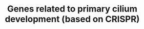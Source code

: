---
annotations:
- id: PW:0000103
  parent: regulatory pathway
  type: Pathway Ontology
  value: transport pathway
authors:
- DeSl
- Fehrhart
description: The primary cilium is related Hedgehog signaling, embryonic and brain[https://www.ncbi.nlm.nih.gov/pubmed/29030052]
  development. When it is disregulated, it leads to ciliopathies[https://www.ncbi.nlm.nih.gov/pubmed/21210154].  The
  genes in this pathway are related to several ciliary structures, which have been
  discovered with genome-wide CRISPR-mediated gene disruption.
last-edited: 2020-06-22
ndex: a05d90fe-8b6b-11eb-9e72-0ac135e8bacf
organisms:
- Homo sapiens
redirect_from:
- /index.php/Pathway:WP4536
- /instance/WP4536
revision: null
schema-jsonld:
- '@context': https://schema.org/
  '@id': https://wikipathways.github.io/pathways/WP4536.html
  '@type': Dataset
  creator:
    '@type': Organization
    name: WikiPathways
  description: The primary cilium is related Hedgehog signaling, embryonic and brain[https://www.ncbi.nlm.nih.gov/pubmed/29030052]
    development. When it is disregulated, it leads to ciliopathies[https://www.ncbi.nlm.nih.gov/pubmed/21210154].  The
    genes in this pathway are related to several ciliary structures, which have been
    discovered with genome-wide CRISPR-mediated gene disruption.
  keywords:
  - ARL13B
  - ARL3
  - ARL6
  - ARMC9
  - B9D1
  - BBS1
  - BBS10
  - BBS12
  - BBS2
  - BBS4
  - BBS5
  - BBS7
  - BBS9
  - BGD2
  - C2CD3
  - C5orf42
  - CBY1
  - CC2D2A
  - CDK20
  - CEP104
  - CEP120
  - CEP162
  - CEP19
  - CEP192
  - CEP295
  - CEP44
  - CEP76
  - CEP83
  - CEP97
  - CLUAP1
  - DYNC2H1
  - DYNC2LI1
  - DYNLL1
  - DYNLT1
  - EFCAB7
  - EVC
  - EVC2
  - FAM92A
  - FBF1
  - FGFR1OP
  - FOPNL
  - FUZ
  - HSPB11
  - ICK
  - IFT122
  - IFT140
  - IFT172
  - IFT20
  - IFT27
  - IFT43
  - IFT46
  - IFT52
  - IFT57
  - IFT74
  - IFT80
  - IFT81
  - IFT88
  - INPP5E
  - IQCE
  - KATNB1
  - KIAA0753
  - KIF3A
  - KIF3B
  - KIFAP3
  - LZTFL1
  - MIB1
  - MKKS
  - MKS1
  - OFD1
  - PIBF1
  - RAB23
  - RABL2A
  - RPGRIP1L
  - RSG1
  - SASS6
  - SCLT1
  - TCTEX1D2
  - TCTN1
  - TCTN2
  - TCTN3
  - TEDC1
  - TEDC2
  - TMEM107
  - TMEM17
  - TMEM216
  - TMEM231
  - TMEM67
  - TRAF3IP1
  - TRAPPC11
  - TTBK2
  - TTC21B
  - TTC23
  - TTC26
  - TTC30B
  - TTC8
  - TUBD1
  - TUBE1
  - TULP3
  - TXNDC15
  - WDPCP
  - WDR19
  - WDR34
  - WDR35
  - WDR60
  license: CC0
  name: Genes related to primary cilium development (based on CRISPR)
seo: CreativeWork
title: Genes related to primary cilium development (based on CRISPR)
wpid: WP4536
---
